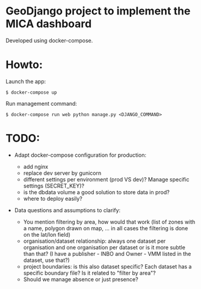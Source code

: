 # GeoDjango project to implement the MICA dashboard

Developed using docker-compose.

# Howto:

Launch the app:

    $ docker-compose up

Run management command:

    $ docker-compose run web python manage.py <DJANGO_COMMAND>

# TODO:
- Adapt docker-compose configuration for production:
    - add nginx
    - replace dev server by gunicorn
    - different settings per environment (prod VS dev)? Manage specific settings (SECRET_KEY)?
    - is the dbdata volume a good solution to store data in prod?
    - where to deploy easily?
    
- Data questions and assumptions to clarify:
    - You mention filtering by area, how would that work (list of zones with a name, polygon drawn on map, ... in all cases the filtering is done on the lat/lon field)
    - organisation/dataset relationship: always one dataset per organisation and one organisation per dataset or is it more subtle than that? (I have a publisher - INBO and Owner - VMM listed in the dataset, use that?)
    - project boundaries: is this also dataset specific? Each dataset has a specific boundary file? Is it related to "filter by area"?
    - Should we manage absence or just presence?